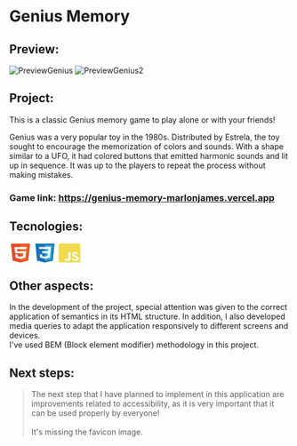 # Genius Memory
## Preview:
![PreviewGenius](https://user-images.githubusercontent.com/97669160/166126261-2e341cb8-cf13-47fe-b8e4-a62e9dde8317.PNG)
![PreviewGenius2](https://user-images.githubusercontent.com/97669160/166133403-60220d66-3570-4d56-b4ab-5d0fd2035165.PNG)

## Project:
This is a classic Genius memory game to play alone or with your friends!

Genius was a very popular toy in the 1980s. Distributed by Estrela, the toy sought to encourage the memorization of colors and sounds. With a shape similar to a UFO, it had colored buttons that emitted harmonic sounds and lit up in sequence. It was up to the players to repeat the process without making mistakes.

### Game link: https://genius-memory-marlonjames.vercel.app

## Tecnologies:
<div style="display: inline_block">
<img align="center" alt="HTML logo" height="35" width="40" src="https://raw.githubusercontent.com/devicons/devicon/master/icons/html5/html5-original.svg">
<img align="center" alt="CSS logo" height="35" width="40" src="https://raw.githubusercontent.com/devicons/devicon/master/icons/css3/css3-original.svg">
<img align="center" alt="Javascript logo" height="35" width="40" src="https://raw.githubusercontent.com/devicons/devicon/master/icons/javascript/javascript-plain.svg">
</div>

## Other aspects:
In the development of the project, special attention was given to the correct application of semantics in its HTML structure.
In addition, I also developed media queries to adapt the application responsively to different screens and devices.<br>
I've used BEM (Block element modifier) methodology in this project.

## Next steps:
> The next step that I have planned to implement in this application are improvements related to accessibility, as it is very important that it can be used properly by everyone! <br><br>
> It's missing the favicon image.
